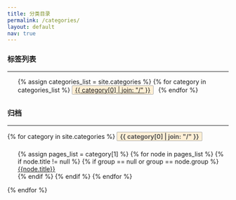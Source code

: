 ```yaml
---
title: 分类目录
permalink: /categories/
layout: default
nav: true
---
```


<div class="article">
    <h3 class="title">标签列表</h3>
    <hr>
    <ul class="categories" style=" list-style: none; ">
    {% assign categories_list = site.categories %}
    {% for category in categories_list %}
        <li class="categories-item" style="display:inline-block;font-size:14px;color:#555;background:#FFEFD5;border:1px solid #aaa;border-radius:2px;padding:1px 6px;margin:0 7px 7px 0;cursor:pointe; "><a href="{{ BASE_PATH }}{{ site.JB.categories_path }}#{{ category[0] }}-ref">
            {{ category[0] | join: "/" }}
        </a></li>
    {% endfor %}
    </ul>

<div class="article">
  <h3 class="title">归档</h3>
  <hr>
{% for category in site.categories %} 
  <h2 style="display:inline-block;font-size:14px;color:#555;background:#FFEFD5;border:1px solid #aaa;border-radius:2px;padding:1px 6px;margin:0 7px 7px 0;cursor:pointe;" class="article-year" id="{{ category[0] }}-ref" data-year="&diams;">{{ category[0] | join: "/" }}</h2>
  <ul style="list-style: none">
    {% assign pages_list = category[1] %}  
    {% for node in pages_list %}
      {% if node.title != null %}
        {% if group == null or group == node.group %}
            <li><a href="{{ BASE_PATH }}{{node.url}}">{{node.title}}</a></li>
        {% endif %}
      {% endif %}
    {% endfor %}
   
  </ul>
{% endfor %}
</div>
</div>
